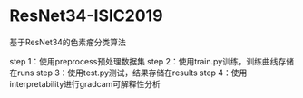 # ResNet34-ISIC2019
基于ResNet34的色素瘤分类算法

step 1：使用preprocess预处理数据集
step 2：使用train.py训练，训练曲线存储在runs
step 3：使用test.py测试，结果存储在results
step 4：使用interpretability进行gradcam可解释性分析
